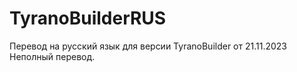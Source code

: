 # TyranoBuilderRUS
Перевод на русский язык для версии TyranoBuilder от 21.11.2023
Неполный перевод.
